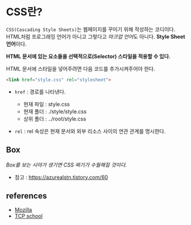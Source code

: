 # CSS란?
`CSS(Cascading Style Sheets)`는 웹페이지를 꾸미기 위해 작성하는 코디이다.
HTML처럼 프로그래밍 언어가 아니고 그렇다고 *마크업 언어*도 아니다. **Style Sheet 언어**이다.

**HTML 문서에 있는 요소들을 선택적으로(Selector) 스타일을 적용할 수 있다.**

HTML 문서에 스타일을 넣어주려면 다음 코드를 추가시켜주어야 한다.

```html
<link href="style.css" rel="stylesheet">
```

- `href` : 경로를 나타낸다.
	- 현재 파일 : style.css
	- 현재 폴더 : ./style/style.css
	- 상위 폴더 : ../root/style.css

- `rel` : rel 속성은 현재 문서와 외부 리소스 사이의 연관 관계를 명시한다.

## Box

*Box를 보는 시야가 생기면 CSS 짜기가  수월해질 것이다.*

- 참고 : https://azurealstn.tistory.com/60

## references

- [Mozilla](https://developer.mozilla.org/ko/docs/Learn/Getting_started_with_the_web/CSS_basics)
- [TCP school](http://tcpschool.com/html-tag-attrs/link-rel)
